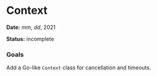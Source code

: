 # Context

**Date:** _mm_, _dd_, 2021

**Status:** incomplete

### Goals

Add a Go-like `Context` class for cancellation and timeouts.

